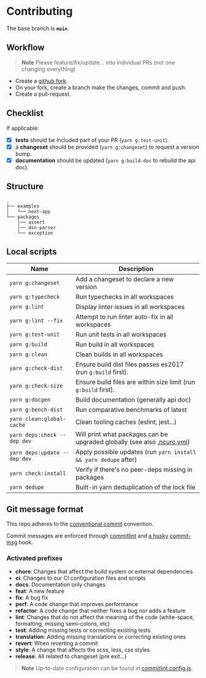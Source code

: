 # Contributing

The base branch is **`main`**.

## Workflow

> **Note**
> Please feature/fix/update... into individual PRs (not one changing everything)

- Create a [github fork](https://docs.github.com/en/get-started/quickstart/fork-a-repo).
- On your fork, create a branch make the changes, commit and push.
- Create a pull-request.

## Checklist

If applicable:

- [x] **tests** should be included part of your PR (`yarn g:test-unit`).
- [x] a **changeset** should be provided (`yarn g:changeset`) to request a version bump.
- [x] **documentation** should be updated (`yarn g:build-doc` to rebuild the api doc).

## Structure

```
.
├── examples
│   └── next-app
└── packages
    │── assert
    │── dsn-parser
    └── exception
```

## Local scripts

| Name                         | Description                                                                                                                         |
|------------------------------|-------------------------------------------------------------------------------------------------------------------------------------|
| `yarn g:changeset`           | Add a changeset to declare a new version                                                                                            |
| `yarn g:typecheck`           | Run typechecks in all workspaces                                                                                                    |
| `yarn g:lint`                | Display linter issues in all workspaces                                                                                             |
| `yarn g:lint --fix`          | Attempt to run linter auto-fix in all workspaces                                                                                    |
| `yarn g:test-unit`           | Run unit tests in all workspaces                                                                                                    |
| `yarn g:build`               | Run build in all workspaces                                                                                                         |
| `yarn g:clean`               | Clean builds in all workspaces                                                                                                      |
| `yarn g:check-dist`          | Ensure build dist files passes es2017 (run `g:build` first).                                                                        |
| `yarn g:check-size`          | Ensure build files are within size limit (run `g:build` first).                                                                     |
| `yarn g:docgen`              | Build documentation (generally api doc)                                                                                             |
| `yarn g:bench-dist`          | Run comparative benchmarks of latest                                                                                                |
| `yarn clean:global-cache`    | Clean tooling caches (eslint, jest...)                                                                                              |
| `yarn deps:check --dep dev`  | Will print what packages can be upgraded globally (see also [.ncurc.yml](https://github.com/belgattitude/httpx/blob/main/.ncurc.yml)) |
| `yarn deps:update --dep dev` | Apply possible updates (run `yarn install && yarn dedupe` after)                                                                    |
| `yarn check:install`         | Verify if there's no peer-deps missing in packages                                                                                  |
| `yarn dedupe`                | Built-in yarn deduplication of the lock file                                                                                        |

## Git message format

This repo adheres to the [conventional commit](https://www.conventionalcommits.org/en/v1.0.0/) convention.

Commit messages are enforced through [commitlint](https://github.com/conventional-changelog/commitlint) and [a husky](https://github.com/typicode/husky) [commit-msg](https://github.com/belgattitude/httpx/blob/main/.husky/commit-msg) hook.

### Activated prefixes

- **chore**: Changes that affect the build system or external dependencies
- **ci**: Changes to our CI configuration files and scripts
- **docs**: Documentation only changes
- **feat**: A new feature
- **fix**: A bug fix
- **perf**: A code change that improves performance
- **refactor**: A code change that neither fixes a bug nor adds a feature
- **lint**: Changes that do not affect the meaning of the code (white-space, formatting, missing semi-colons, etc)
- **test**: Adding missing tests or correcting existing tests
- **translation**: Adding missing translations or correcting existing ones
- **revert**: When reverting a commit
- **style**: A change that affects the scss, less, css styles
- **release**: All related to changeset (pre exit...)

> **Note**
> Up-to-date configuration can be found in [commitlint.config.js](https://github.com/belgattitude/httpx/blob/main/commitlint.config.js).
